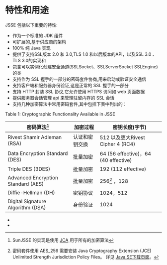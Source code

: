 # 特性和用途

JSSE 包括以下重要的特性:

* 作为一个标准的 JDK 组件
* 可扩展的,基于供应商的架构
* 100% 纯 Java 实现
* 提供了支持SSL版本 2.0 和 3.0,TLS 1.0 和以后版本的API，以及SSL 3.0 、TLS 3.0的实现和
* 包含可以实例化创建安全通道(SSLSocket、SSLServerSocket SSLEngine)的类
* 支持作为 SSL 握手的一部分的密码套件协商,用来启动或验证安全通信
* 支持客户端和服务器身份验证,这是正常的 SSL 握手的一部分
* 支持 HTTP 封装 SSL 协议,它允许使用 HTTPS 访问如 web 页面数据
* 提供服务器会话管理 api 来管理驻留内存的 SSL 会话
* 支持几种加密算法中常用密码套件,其中包括下表中列出的：

Table 1: Cryptographic Functionality Available in JSSE

密码算法[^注1]  | 加密过程 |	密钥长度(字节)
---- | ---- | ----
Rivest Shamir Adleman (RSA)	| 认证和密钥交换 | 512 以及更大Rivest Cipher 4 (RC4) |	批量加密 | 128，128 (40 effective)
Data Encryption Standard (DES) | 批量加密 | 64 (56 effective)，64 (40 effective)
Triple DES (3DES) | 批量加密 | 192 (112 effective)
Advanced Encryption Standard (AES) | 批量加密 |	256[^注2] ，128
Diffie-Hellman (DH) | 密钥协议 | 1024，512
Digital Signature Algorithm (DSA) |	身份验证 | 1024

* [^注1]: SunJSSE 的实现是使用 [JCA](https://docs.oracle.com/javase/8/docs/technotes/guides/security/crypto/CryptoSpec.html) 用于所有的加密算法 
* [^注2]: 密码套件使用 AES_256 需要安装   Java Cryptography Extension (JCE) Unlimited Strength Jurisdiction Policy Files。 详见 [Java SE下载页面](http://www.oracle.com/technetwork/java/javase/downloads/index.html)。